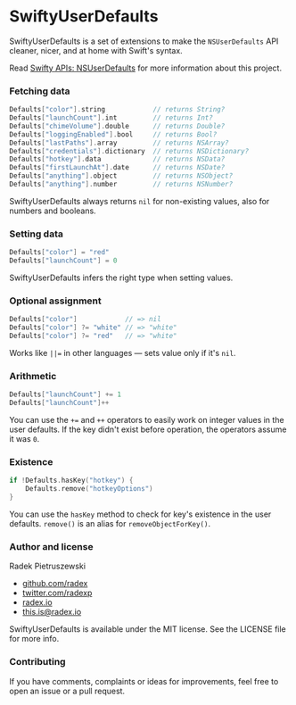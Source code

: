 # SwiftyUserDefaults

SwiftyUserDefaults is a set of extensions to make the `NSUserDefaults` API cleaner, nicer, and at home with Swift's syntax.

Read [Swifty APIs: NSUserDefaults](http://radex.io/swift/nsuserdefaults/) for more information about this project.

### Fetching data

```swift
Defaults["color"].string            // returns String?
Defaults["launchCount"].int         // returns Int?
Defaults["chimeVolume"].double      // returns Double?
Defaults["loggingEnabled"].bool     // returns Bool?
Defaults["lastPaths"].array         // returns NSArray?
Defaults["credentials"].dictionary  // returns NSDictionary?
Defaults["hotkey"].data             // returns NSData?
Defaults["firstLaunchAt"].date      // returns NSDate?
Defaults["anything"].object         // returns NSObject?
Defaults["anything"].number         // returns NSNumber?
```

SwiftyUserDefaults always returns `nil` for non-existing values, also for numbers and booleans.

### Setting data

```swift
Defaults["color"] = "red"
Defaults["launchCount"] = 0
```

SwiftyUserDefaults infers the right type when setting values.

### Optional assignment

```swift
Defaults["color"]            // => nil
Defaults["color"] ?= "white" // => "white"
Defaults["color"] ?= "red"   // => "white"
```

Works like `||=` in other languages — sets value only if it's `nil`.

### Arithmetic

```swift
Defaults["launchCount"] += 1
Defaults["launchCount"]++
```

You can use the `+=` and `++` operators to easily work on integer values in the user defaults. If the key didn't exist before operation, the operators assume it was `0`.

### Existence

```swift
if !Defaults.hasKey("hotkey") {
    Defaults.remove("hotkeyOptions")
}
```

You can use the `hasKey` method to check for key's existence in the user defaults. `remove()` is an alias for `removeObjectForKey()`.

### Author and license

Radek Pietruszewski

* [github.com/radex](http://github.com/radex)
* [twitter.com/radexp](http://twitter.com/radexp)
* [radex.io](http://radex.io)
* this.is@radex.io

SwiftyUserDefaults is available under the MIT license. See the LICENSE file for more info.

### Contributing

If you have comments, complaints or ideas for improvements, feel free to open an issue or a pull request.
